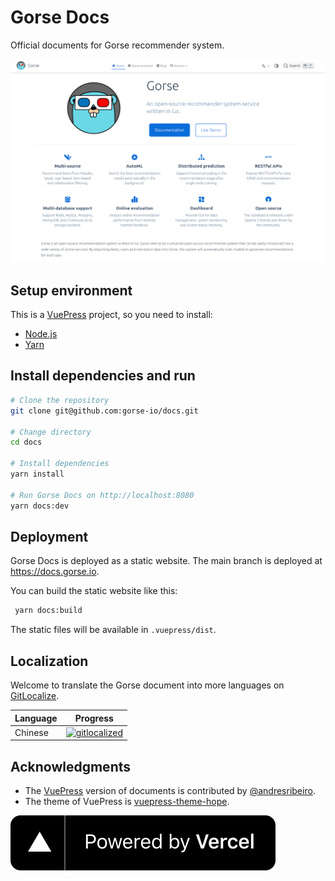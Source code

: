 # Gorse Docs

Official documents for Gorse recommender system.

![](assets/screenshot.png)

## Setup environment

This is a [VuePress](https://vuepress.vuejs.org/) project, so you need to install:

- [Node.js](https://nodejs.org/en/)
- [Yarn](https://yarnpkg.com/)

## Install dependencies and run

```bash
# Clone the repository
git clone git@github.com:gorse-io/docs.git

# Change directory
cd docs

# Install dependencies
yarn install

# Run Gorse Docs on http://localhost:8080
yarn docs:dev
```

## Deployment

Gorse Docs is deployed as a static website. The main branch is deployed at https://docs.gorse.io.

You can build the static website like this:

```bash
 yarn docs:build
```

The static files will be available in `.vuepress/dist`.

## Localization

Welcome to translate the Gorse document into more languages on [GitLocalize](https://gitlocalize.com/repo/8172).

| Language | Progress |
| --- | --- |
| Chinese | [![gitlocalized ](https://gitlocalize.com/repo/8172/zh/badge.svg)](https://gitlocalize.com/repo/8172/zh?utm_source=badge) |

## Acknowledgments

- The [VuePress](https://vuepress.vuejs.org/) version of documents is contributed by [@andresribeiro](https://github.com/andresribeiro).
- The theme of VuePress is [vuepress-theme-hope](https://vuepress-theme-hope.github.io/v2/).

[![](assets/powered-by-vercel.svg)](https://vercel.com?utm_source=gorse&utm_campaign=oss)
